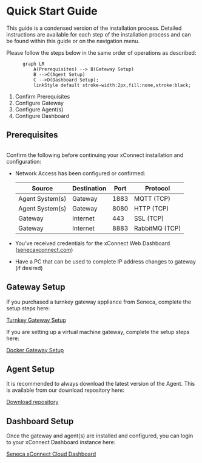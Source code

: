 # Quick Start Guide

This guide is a condensed version of the installation process. Detailed instructions are available 
for each step of the installation process and can be found within this guide or on the navigation menu.

Please follow the steps below in the same order of operations as described:

```mermaid
      graph LR
          A(Prerequisites) --> B(Gateway Setup)
          B -->C(Agent Setup)
          C -->D(Dashboard Setup);
          linkStyle default stroke-width:2px,fill:none,stroke:black;
```

1. Confirm Prerequisites
2. Configure Gateway
3. Configure Agent(s)
4. Configure Dashboard

## Prerequisites
<div class="aligncenter" style="width: 100%">
<p class="aligncenter" style="text-align: center">
    <img src="https://image.flaticon.com/icons/svg/394/394592.svg" style="max-width:25%;" alt="" />
</p>
</div>
Confirm the following before continuing your xConnect installation and configuration:


* Network Access has been configured or confirmed:

    | Source          |   Destination |   Port | Protocol  |
    |-----------------|---------------|--------|-----------|
    | Agent System(s) | Gateway       |  1883  | MQTT (TCP)|
    | Agent System(s) | Gateway       |  8080  | HTTP (TCP)|
    | Gateway         | Internet      |  443   | SSL  (TCP)|
    | Gateway         | Internet      |  8883  | RabbitMQ (TCP)|

* You've received credentials for the xConnect Web Dashboard ([senecaxconnect.com](http://senecaxconnect.com))
* Have a PC that can be used to complete IP address changes to gateway (if desired)
    

## Gateway Setup

If you purchased a turnkey gateway appliance from Seneca, complete the setup steps here:

[Turnkey Gateway Setup](/xconnect_docs/Gateway_TurnKey)

If you are setting up a virtual machine gateway, complete the setup steps here:

[Docker Gateway Setup](/xconnect_docs/Gateway_Docker)

## Agent Setup

It is recommended to always download the latest version of the Agent. This is available from our 
download repository here:

[Download repository](https://downloads.senecaxconnect.com)

## Dashboard Setup

Once the gateway and agent(s) are installed and configured, you can login to your xConnect
Dashboard instance here:

[Seneca xConnect Cloud Dashboard](https://www.senecaxconnect.com)
